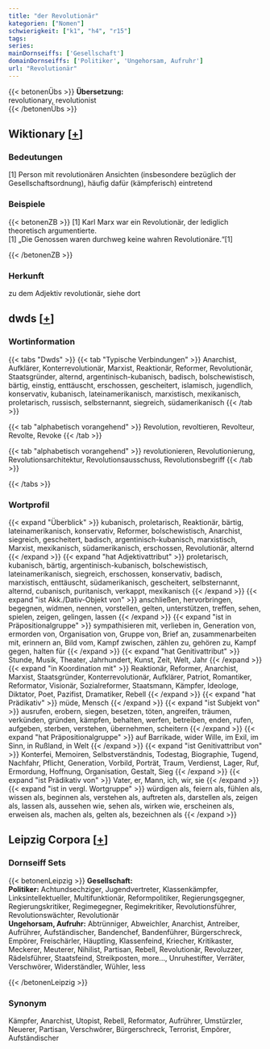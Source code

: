 ```yaml
---
title: "der Revolutionär"
kategorien: ["Nomen"]
schwierigkeit: ["k1", "h4", "r15"]
tags:
series:
mainDornseiffs: ['Gesellschaft']
domainDornseiffs: ['Politiker', 'Ungehorsam, Aufruhr']
url: "Revolutionär"
---
```


{{< betonenÜbs >}}
**Übersetzung:**  
revolutionary, revolutionist  
{{< /betonenÜbs >}}

## Wiktionary [[+](https://de.wiktionary.org/wiki/Revolutionär)]

### Bedeutungen
[1] Person mit revolutionären Ansichten (insbesondere bezüglich der Gesellschaftsordnung), häufig dafür (kämpferisch) eintretend  

### Beispiele
{{< betonenZB >}}
[1] Karl Marx war ein Revolutionär, der lediglich theoretisch argumentierte.  
[1] „Die Genossen waren durchweg keine wahren Revolutionäre.“[1]  

{{< /betonenZB >}}
### Herkunft
zu dem Adjektiv revolutionär, siehe dort  



## dwds [[+](https://www.dwds.de/wb/Revolutionär)]

### Wortinformation
{{< tabs "Dwds" >}}
{{< tab "Typische Verbindungen" >}}
Anarchist, Aufklärer, Konterrevolutionär, Marxist, Reaktionär, Reformer, Revolutionär, Staatsgründer, alternd, argentinisch-kubanisch, badisch, bolschewistisch, bärtig, einstig, enttäuscht, erschossen, gescheitert, islamisch, jugendlich, konservativ, kubanisch, lateinamerikanisch, marxistisch, mexikanisch, proletarisch, russisch, selbsternannt, siegreich, südamerikanisch
{{< /tab >}}

{{< tab "alphabetisch vorangehend" >}}
Revolution, revoltieren, Revolteur, Revolte, Revoke
{{< /tab >}}

{{< tab "alphabetisch vorangehend" >}}
revolutionieren, Revolutionierung, Revolutionsarchitektur, Revolutionsausschuss, Revolutionsbegriff
{{< /tab >}}

{{< /tabs >}}

### Wortprofil
{{< expand "Überblick" >}} kubanisch, proletarisch, Reaktionär, bärtig, lateinamerikanisch, konservativ, Reformer, bolschewistisch, Anarchist, siegreich, gescheitert, badisch, argentinisch-kubanisch, marxistisch, Marxist, mexikanisch, südamerikanisch, erschossen, Revolutionär, alternd {{< /expand >}}
{{< expand "hat Adjektivattribut" >}} proletarisch, kubanisch, bärtig, argentinisch-kubanisch, bolschewistisch, lateinamerikanisch, siegreich, erschossen, konservativ, badisch, marxistisch, enttäuscht, südamerikanisch, gescheitert, selbsternannt, alternd, cubanisch, puritanisch, verkappt, mexikanisch {{< /expand >}}
{{< expand "ist Akk./Dativ-Objekt von" >}} anschließen, hervorbringen, begegnen, widmen, nennen, vorstellen, gelten, unterstützen, treffen, sehen, spielen, zeigen, gelingen, lassen {{< /expand >}}
{{< expand "ist in Präpositionalgruppe" >}} sympathisieren mit, verlieben in, Generation von, ermorden von, Organisation von, Gruppe von, Brief an, zusammenarbeiten mit, erinnern an, Bild vom, Kampf zwischen, zählen zu, gehören zu, Kampf gegen, halten für {{< /expand >}}
{{< expand "hat Genitivattribut" >}} Stunde, Musik, Theater, Jahrhundert, Kunst, Zeit, Welt, Jahr {{< /expand >}}
{{< expand "in Koordination mit" >}} Reaktionär, Reformer, Anarchist, Marxist, Staatsgründer, Konterrevolutionär, Aufklärer, Patriot, Romantiker, Reformator, Visionär, Sozialreformer, Staatsmann, Kämpfer, Ideologe, Diktator, Poet, Pazifist, Dramatiker, Rebell {{< /expand >}}
{{< expand "hat Prädikativ" >}} müde, Mensch {{< /expand >}}
{{< expand "ist Subjekt von" >}} ausrufen, erobern, siegen, besetzen, töten, angreifen, träumen, verkünden, gründen, kämpfen, behalten, werfen, betreiben, enden, rufen, aufgeben, sterben, verstehen, übernehmen, scheitern {{< /expand >}}
{{< expand "hat Präpositionalgruppe" >}} auf Barrikade, wider Wille, im Exil, im Sinn, in Rußland, in Welt {{< /expand >}}
{{< expand "ist Genitivattribut von" >}} Konterfei, Memoiren, Selbstverständnis, Todestag, Biographie, Tugend, Nachfahr, Pflicht, Generation, Vorbild, Porträt, Traum, Verdienst, Lager, Ruf, Ermordung, Hoffnung, Organisation, Gestalt, Sieg {{< /expand >}}
{{< expand "ist Prädikativ von" >}} Vater, er, Mann, ich, wir, sie {{< /expand >}}
{{< expand "ist in vergl. Wortgruppe" >}} würdigen als, feiern als, fühlen als, wissen als, beginnen als, verstehen als, auftreten als, darstellen als, zeigen als, lassen als, aussehen wie, sehen als, wirken wie, erscheinen als, erweisen als, machen als, gelten als, bezeichnen als {{< /expand >}}

## Leipzig Corpora [[+](https://corpora.uni-leipzig.de/en/res?word=Revolutionär&corpusId=deu_newscrawl-public_2018)]

### Dornseiff Sets
{{< betonenLeipzig >}}
**Gesellschaft:**  
**Politiker:** Achtundsechziger, Jugendvertreter, Klassenkämpfer, Linksintellektueller, Multifunktionär, Reformpolitiker, Regierungsgegner, Regierungskritiker, Regimegegner, Regimekritiker, Revolutionsführer, Revolutionswächter, Revolutionär  
**Ungehorsam, Aufruhr:** Abtrünniger, Abweichler, Anarchist, Antreiber, Aufrührer, Aufständischer, Bandenchef, Bandenführer, Bürgerschreck, Empörer, Freischärler, Häuptling, Klassenfeind, Kriecher, Kritikaster, Meckerer, Meuterer, Nihilist, Partisan, Rebell, Revolutionär, Revoluzzer, Rädelsführer, Staatsfeind, Streikposten, more..., Unruhestifter, Verräter, Verschwörer, Widerständler, Wühler, less  

{{< /betonenLeipzig >}}

### Synonym
Kämpfer, Anarchist, Utopist, Rebell, Reformator, Aufrührer, Umstürzler, Neuerer, Partisan, Verschwörer, Bürgerschreck, Terrorist, Empörer, Aufständischer

